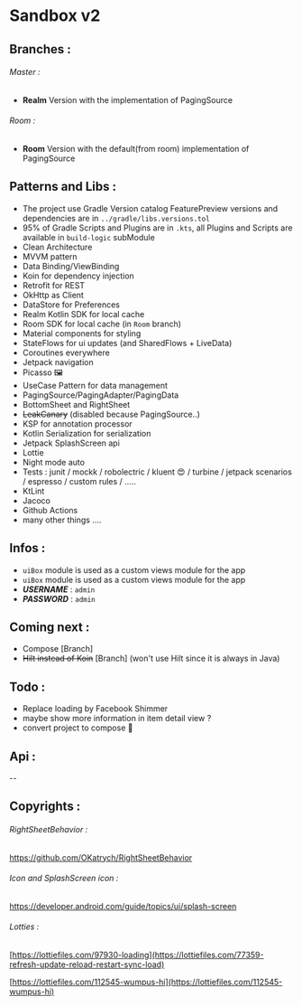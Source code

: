 # Sandbox v2
## Branches :
###### Master : 
- **Realm** Version with the implementation of PagingSource
###### Room :
- **Room** Version with the default(from room) implementation of PagingSource
## Patterns and Libs : 
- The project use Gradle Version catalog FeaturePreview versions and dependencies are in `../gradle/libs.versions.tol`
- 95% of Gradle Scripts and Plugins are in `.kts`, all Plugins and Scripts are available in `build-logic` subModule
- Clean Architecture
- MVVM pattern
- Data Binding/ViewBinding
- Koin for dependency injection
- Retrofit for REST
- OkHttp as Client
- DataStore for Preferences
- Realm Kotlin SDK for local cache
- Room SDK for local cache (in `Room` branch)
- Material components for styling
- StateFlows for ui updates (and SharedFlows + LiveData)
- Coroutines everywhere
- Jetpack navigation
- Picasso 🖼
- UseCase Pattern for data management
- PagingSource/PagingAdapter/PagingData
- BottomSheet and RightSheet
- ~~LeakCanary~~ (disabled because PagingSource..)
- KSP for annotation processor
- Kotlin Serialization for serialization
- Jetpack SplashScreen api
- Lottie
- Night mode auto
- Tests : junit / mockk / robolectric / kluent 😍 / turbine / jetpack scenarios / espresso / custom rules / .....
- KtLint
- Jacoco
- Github Actions
- many other things ....
## Infos :
- `uiBox` module is used as a custom views module for the app
- `uiBox` module is used as a custom views module for the app
- ***USERNAME*** : `admin`
- ***PASSWORD*** : `admin`

## Coming next :
- Compose [Branch]
- ~~Hilt instead of Koin~~ [Branch] (won't use Hilt since it is always in Java)

## Todo :
- Replace loading by Facebook Shimmer
- maybe show more information in item detail view ?
- convert project to compose 🤩

## Api :
--

## Copyrights :
###### RightSheetBehavior :

https://github.com/OKatrych/RightSheetBehavior

###### Icon and SplashScreen icon :

https://developer.android.com/guide/topics/ui/splash-screen

###### Lotties :

[https://lottiefiles.com/97930-loading](https://lottiefiles.com/77359-refresh-update-reload-restart-sync-load)

[https://lottiefiles.com/112545-wumpus-hi](https://lottiefiles.com/112545-wumpus-hi)
